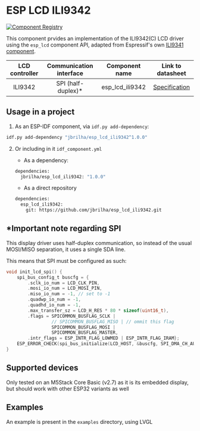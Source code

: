 # ESP LCD ILI9342

[![Component Registry](https://components.espressif.com/components/jbrilha/esp_lcd_ili9342/badge.svg)](https://components.espressif.com/components/jbrilha/esp_lcd_ili9342)

This component prvides an implementation of the ILI9342(C) LCD driver using the `esp_lcd` component API, adapted from Espressif's own [ILI9341 component](https://components.espressif.com/components/espressif/esp_lcd_ili9341).

| LCD controller | Communication interface | Component name  |                                    Link to datasheet                                    |
| :------------: | :---------------------: | :-------------: | :-------------------------------------------------------------------------------------: |
|    ILI9342     |    SPI (half-duplex)*   | esp_lcd_ili9342 | [Specification](https://www.displayfuture.com/Display/datasheet/controller/ILI9342.pdf) |

## Usage in a project

1. As an ESP-IDF component, via `idf.py add-dependency`:

```bash
idf.py add-dependency "jbrilha/esp_lcd_ili9342^1.0.0"
```

2. Or including in it `idf_component.yml`

   - As a dependency:

   ```bash
   dependencies:
     jbrilha/esp_lcd_ili9342: "1.0.0"
   ```

   - As a direct repository

   ```bash
   dependencies:
     esp_lcd_ili9342:
       git: https://github.com/jbrilha/esp_lcd_ili9342.git
   ```

## *Important note regarding SPI

This display driver uses half-duplex communication, so instead of the usual MOSI/MISO separation, it uses a single SDA line.

This means that SPI must be configured as such:

```c
void init_lcd_spi() {
    spi_bus_config_t buscfg = {
        .sclk_io_num = LCD_CLK_PIN,
        .mosi_io_num = LCD_MOSI_PIN,
        .miso_io_num = -1, // set to -1
        .quadwp_io_num = -1,
        .quadhd_io_num = -1,
        .max_transfer_sz = LCD_H_RES * 80 * sizeof(uint16_t),
        .flags = SPICOMMON_BUSFLAG_SCLK |
                 // SPICOMMON_BUSFLAG_MISO | // ommit this flag
                 SPICOMMON_BUSFLAG_MOSI |
                 SPICOMMON_BUSFLAG_MASTER,
        .intr_flags = ESP_INTR_FLAG_LOWMED | ESP_INTR_FLAG_IRAM};
    ESP_ERROR_CHECK(spi_bus_initialize(LCD_HOST, &buscfg, SPI_DMA_CH_AUTO));
}
```

## Supported devices

Only tested on an M5Stack Core Basic (v2.7) as it is its embedded display, but should work with other ESP32 variants as well

## Examples

An example is present in the `examples` directory, using LVGL
